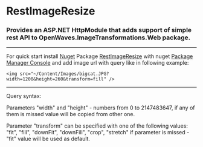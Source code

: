 RestImageResize
===============

### Provides an ASP.NET HttpModule that adds support of simple rest API to OpenWaves.ImageTransformations.Web package.
***
For quick start install [Nuget][1] Package [RestImageResize][2] with nuget [Package Manager Console][1] and add image url with query like in following example:
```
<img src="~/Content/Images/bigcat.JPG?width=1200&height=260&transform=fill" />
```
***

Query syntax:

Parameters "width" and "height" - numbers from 0 to 2147483647, if any of them is missed value will be copied from other one.

Parameter "transform" can be specified with one of the following values: "fit", "fill", "downFit", "downFill", "crop", "stretch" if parameter is missed - "fit" value will be used as default.

[1]: http://nuget.org/
[2]: http://nuget.org/packages/RestImageResize/
[3]: http://docs.nuget.org/docs/start-here/using-the-package-manager-console
